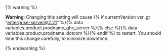 {% warning %}

**Warning**: Changing this setting will cause {% if currentVersion ver_gt "enterprise-server@2.21" %}{% data variables.product.prodname_ghe_server %}{% else %}{% data variables.product.prodname_dotcom %}{% endif %} to restart. You should time this change carefully, to minimize downtime.

{% endwarning %}
